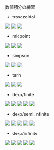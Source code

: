 数値積分の練習

* trapezoidal
<img src="https://latex.codecogs.com/gif.latex?\int_{a}^{b}f(x)dx\approx&space;T_{n}" />
<img src="https://latex.codecogs.com/gif.latex?T_n=h\left(\frac{1}{2}f(a)&plus;\sum_{i=1}^{n-1}f(a&plus;hi)&plus;\frac{1}{2}f(b)\right)" />
<img src="https://latex.codecogs.com/gif.latex?h=\frac{b-a}{n}" />

* midpoint
<img src="https://latex.codecogs.com/gif.latex?\int_{a}^{b}f(x)dx\approx&space;M_{n}" />
<img src="https://latex.codecogs.com/gif.latex?M_n=h\left(\sum_{i=1}^{n-1}f(a&plus;h(i-1/2))\right)" />
<img src="https://latex.codecogs.com/gif.latex?h=\frac{b-a}{n}" />

* simpson
<img src="https://latex.codecogs.com/gif.latex?\int_{a}^{b}f(x)dx\approx&space;S_{n}" />
<img src="https://latex.codecogs.com/gif.latex?S_n=\frac{h}{3}\left(\frac{1}{2}f(a)&plus;\sum_{i=1}^{n-1}f(a&plus;hi)&plus;\frac{1}{2}f(b)&plus;2\sum_{i=1}^{n-1}f(a&plus;h(i-1/2))\right)" />
<img src="https://latex.codecogs.com/gif.latex?h=\frac{b-a}{n}" />

* tanh
<img src="https://latex.codecogs.com/gif.latex?\int_{a}^{b}f(x)dx=\int_{-\infty}^{\infty}\varphi(t)\varphi'(t)dt\approx&space;E_n" />
<img src="https://latex.codecogs.com/gif.latex?E_{n}=h\sum_{i=-n}^{n}f(\tanh&space;ih)\frac{1}{\cosh^{2}ih}" />
<img src="https://latex.codecogs.com/gif.latex?h=\sqrt{\frac{6n\pi}{n}}" />

* dexp/finite
<img src="https://latex.codecogs.com/gif.latex?\int_{a}^{b}f(x)dx=\int_{-\infty}^{\infty}\varphi(t)\varphi'(t)dt\approx&space;DE_n" />
<img src="https://latex.codecogs.com/gif.latex?DE_{n}=h\sum_{i=-n}^{n}f(\varphi(ih))\varphi'(ih)" />
<img src="https://latex.codecogs.com/gif.latex?\varphi(t)&space;=&space;\frac{b-a}{2}\tanh\left(\frac{\pi}{2}\sinh&space;t&space;\right&space;)&space;&plus;&space;\frac{a&plus;b}{2}" />
<img src="https://latex.codecogs.com/gif.latex?\varphi'(t)&space;=&space;\frac{b-a}{4}\frac{\pi&space;\cosh&space;t}{\cosh^{2}(\frac{\pi}{2}\sinh&space;t)}" />
<img src="https://latex.codecogs.com/gif.latex?h=\frac{\log(3n)}{n}" />

* dexp/semi_infinite
<img src="https://latex.codecogs.com/gif.latex?\int_{a}^{\infty}f(x)dx=\int_{-\infty}^{\infty}\varphi(t)\varphi'(t)dt\approx&space;DE_n" />
<img src="https://latex.codecogs.com/gif.latex?DE_{n}=h\sum_{i=-n}^{n}f(\varphi(ih))\varphi'(ih)" />
<img src="https://latex.codecogs.com/gif.latex?\varphi(t)&space;=&space;a&space;&plus;&space;\exp(\frac{\pi}{2}\sinh&space;t)" />
<img src="https://latex.codecogs.com/gif.latex?\varphi'(t)&space;=&space;\frac{\pi}{2}\cosh(t)\exp(\frac{\pi}{2}\sinh&space;t)" />
<img src="https://latex.codecogs.com/gif.latex?h=\frac{\log(3n)}{n}" />

* dexp/infinite
<img src="https://latex.codecogs.com/gif.latex?\int_{-\infty}^{\infty}f(x)dx=\int_{-\infty}^{\infty}\varphi(t)\varphi'(t)dt\approx&space;DE_n" />
<img src="https://latex.codecogs.com/gif.latex?DE_{n}=h\sum_{i=-n}^{n}f(\varphi(ih))\varphi'(ih)" />
<img src="https://latex.codecogs.com/gif.latex?\varphi(t)&space;=&space;\sinh(\frac{\pi}{2}\sinh&space;t)" />
<img src="https://latex.codecogs.com/gif.latex?\varphi'(t)&space;=&space;\frac{\pi}{2}\cosh(t)\cosh(\frac{\pi}{2}\sinh(t))" />
<img src="https://latex.codecogs.com/gif.latex?h=\frac{\log(3n)}{n}" />
